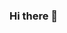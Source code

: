 ### Hi there 👋

<!--
**pvreboucas/pvreboucas** is a ✨ _special_ ✨ repository because its `README.md` (this file) appears on your GitHub profile ⚡.

Currently working at [Instituto Federal de Educação, Ciência e Tecnologia de Santa Catarina](https://www.ifsc.edu.br/) developing tools as IT Analyst for quality public education!

- 🔭 I’m currently working on Java systens, Wordpress, Moodle and Liferay; 
- 🌱 I’m currently learning about JavaScript frameworks, DevOps Culture, Docker and REST API;
- 👯 I’m looking to collaborate on web or mobile project;
- 🤔 I’m looking for help with Latex, Liferay, Flutter and React Native;
- 💬 Ask me about anything about work, tech or projects;
- 📫 How to reach me: [my e-mail](mailto:pvreboucas@gmail.com)
- 😄 Pronouns: He/Him
- ⚡ Fun Fact: I was born in Paris of the tropics
-->
